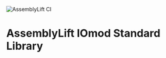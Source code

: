 ![AssemblyLift CI](https://github.com/akkoro/assemblylift-iomod-stdlib/workflows/AssemblyLift%20CI/badge.svg)

# AssemblyLift IOmod Standard Library

